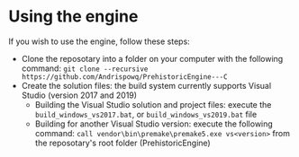 # Using the engine

If you wish to use the engine, follow these steps:
- Clone the reposotary into a folder on your computer with the following command: ```git clone --recursive https://github.com/Andrispowq/PrehistoricEngine---C```
- Create the solution files: the build system currently supports Visual Studio (version 2017 and 2019)
  - Building the Visual Studio solution and project files: execute the ```build_windows_vs2017.bat```, or ```build_windows_vs2019.bat``` file
  - Building for another Visual Studio version: execute the following command: ```call vendor\bin\premake\premake5.exe vs<version>``` from the reposotary's root folder (PrehistoricEngine)
